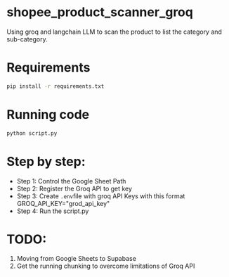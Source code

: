 # shopee_product_scanner_groq
Using groq and langchain LLM to scan the product to list the category and sub-category.

# Requirements
```bash
pip install -r requirements.txt
```

# Running code
```bash
python script.py
```

# Step by step:
- Step 1: Control the Google Sheet Path
- Step 2: Register the Groq API to get key
- Step 3: Create `.env`file with groq API Keys with this format 
GROQ_API_KEY="grod_api_key"
- Step 4: Run the script.py

# TODO:
1) Moving from Google Sheets to Supabase
2) Get the running chunking to overcome limitations of Groq API
